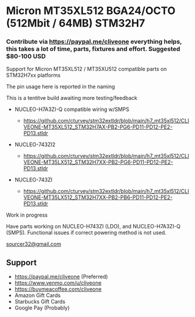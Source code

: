 # Micron MT35XL512 BGA24/OCTO (512Mbit / 64MB) STM32H7
### Contribute via   https://paypal.me/cliveone  everything helps, this takes a lot of time, parts, fixtures and effort. Suggested $80-100 USD

Support for Micron MT35XL512 / MT35XU512 compatible parts on STM32H7xx platforms

The pin usage here is reported in the naming

This is a tentitve build awaiting more testing/feedback

  * NUCLEO-H7A3ZI-Q compatible wiring w/SMPS
    * https://github.com/cturvey/stm32extldr/blob/main/h7_mt35xl512/CLIVEONE-MT35XL512_STM32H7AX-PB2-PG6-PD11-PD12-PE2-PD13.stldr

  * NUCLEO-743ZI2  
    * https://github.com/cturvey/stm32extldr/blob/main/h7_mt35xl512/CLIVEONE-MT35LX512_STM32H7XX-PB2-PG6-PD11-PD12-PE2-PD13.stldr

  * NUCLEO-743ZI  
    * https://github.com/cturvey/stm32extldr/blob/main/h7_mt35xl512/CLIVEONE-MT35LX512_STM32H7XX-PB2-PB6-PD11-PD12-PE2-PD13.stldr

Work in progress

Have parts working on NUCLEO-H743ZI (LDO), and NUCLEO-H7A3ZI-Q (SMPS). Functional issues if correct powering method is not used.

 sourcer32@gmail.com
 
##  Support
 
  *  https://paypal.me/cliveone (Preferred)
  *  https://www.venmo.com/u/cliveone
  *  https://buymeacoffee.com/cliveone
  *  Amazon Gift Cards
  *  Starbucks Gift Cards
  *  Google Pay (Probably) 
